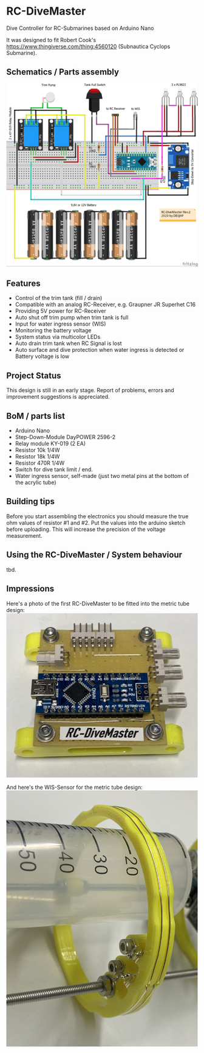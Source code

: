 # RC-DiveMaster
Dive Controller for RC-Submarines based on Arduino Nano

It was designed to fit Robert Cook's https://www.thingiverse.com/thing:4560120 (Subnautica Cyclops Submarine).

## Schematics / Parts assembly

![RC DiveMaster Assembly](/images/RC-Divemaster.jpg)

## Features
- Control of the trim tank (fill / drain)
- Compatible with an analog RC-Receiver, e.g. Graupner JR Superhet C16
- Providing 5V power for RC-Receiver
- Auto shut off trim pump when trim tank is full
- Input for water ingress sensor (WIS)
- Monitoring the battery voltage 
- System status via multicolor LEDs
- Auto drain trim tank when RC Signal is lost
- Auto surface and dive protection when water ingress is detected or Battery voltage is low

## Project Status
This design is still in an early stage. Report of problems, errors and improvement suggestions is appreciated. 

## BoM / parts list
- Arduino Nano
- Step-Down-Module DayPOWER 2596-2
- Relay module KY-019 (2 EA)
- Resistor 10k 1/4W
- Resistor 18k 1/4W
- Resistor 470R 1/4W
- Switch for dive tank limit / end.
- Water ingress sensor, self-made (just two metal pins at the bottom of the acrylic tube)

## Building tips

Before you start assembling the electronics you should measure the true ohm values of resistor #1 and #2.
Put the values into the arduino sketch before uploading. This will increase the precision of the voltage measurement.

## Using the RC-DiveMaster / System behaviour

tbd.

## Impressions
Here's a photo of the first RC-DiveMaster to be fitted into the metric tube design:
![Image of RC-DiveMaster](/images/Divemaster_Image_1.jpeg)

And here's the WIS-Sensor for the metric tube design:
![Image of the WIS-Sensor](/images/WIS_Image_1.jpeg)

